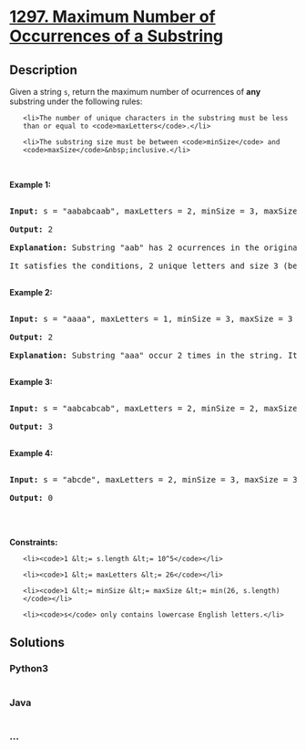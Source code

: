 # [1297. Maximum Number of Occurrences of a Substring](https://leetcode.com/problems/maximum-number-of-occurrences-of-a-substring)

## Description
<p>Given a string <code>s</code>, return the maximum number of ocurrences of <strong>any</strong> substring&nbsp;under the following rules:</p>



<ul>

	<li>The number of unique characters in the substring must be less than or equal to <code>maxLetters</code>.</li>

	<li>The substring size must be between <code>minSize</code> and <code>maxSize</code>&nbsp;inclusive.</li>

</ul>



<p>&nbsp;</p>

<p><strong>Example 1:</strong></p>



<pre>

<strong>Input:</strong> s = &quot;aababcaab&quot;, maxLetters = 2, minSize = 3, maxSize = 4

<strong>Output:</strong> 2

<strong>Explanation:</strong> Substring &quot;aab&quot; has 2 ocurrences in the original string.

It satisfies the conditions, 2 unique letters and size 3 (between minSize and maxSize).

</pre>



<p><strong>Example 2:</strong></p>



<pre>

<strong>Input:</strong> s = &quot;aaaa&quot;, maxLetters = 1, minSize = 3, maxSize = 3

<strong>Output:</strong> 2

<strong>Explanation:</strong> Substring &quot;aaa&quot; occur 2 times in the string. It can overlap.

</pre>



<p><strong>Example 3:</strong></p>



<pre>

<strong>Input:</strong> s = &quot;aabcabcab&quot;, maxLetters = 2, minSize = 2, maxSize = 3

<strong>Output:</strong> 3

</pre>



<p><strong>Example 4:</strong></p>



<pre>

<strong>Input:</strong> s = &quot;abcde&quot;, maxLetters = 2, minSize = 3, maxSize = 3

<strong>Output:</strong> 0

</pre>



<p>&nbsp;</p>

<p><strong>Constraints:</strong></p>



<ul>

	<li><code>1 &lt;= s.length &lt;= 10^5</code></li>

	<li><code>1 &lt;= maxLetters &lt;= 26</code></li>

	<li><code>1 &lt;= minSize &lt;= maxSize &lt;= min(26, s.length)</code></li>

	<li><code>s</code> only contains lowercase English letters.</li>

</ul>


## Solutions


<!-- tabs:start -->

### **Python3**

```python

```

### **Java**

```java

```

### **...**
```

```

<!-- tabs:end -->